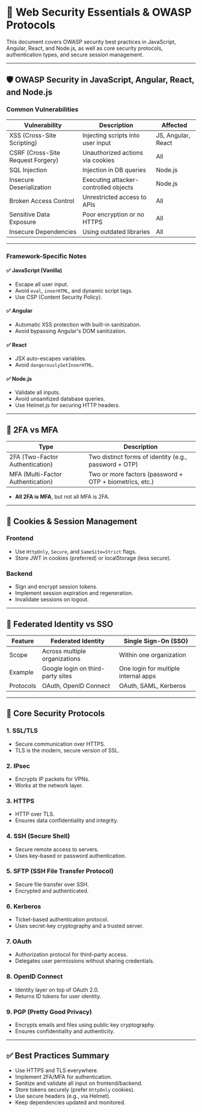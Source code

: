 
# 🔐 Web Security Essentials & OWASP Protocols

This document covers OWASP security best practices in JavaScript, Angular, React, and Node.js, as well as core security protocols, authentication types, and secure session management.

---

## 🛡️ OWASP Security in JavaScript, Angular, React, and Node.js

### Common Vulnerabilities

| Vulnerability | Description | Affected |
|---------------|-------------|----------|
| XSS (Cross-Site Scripting) | Injecting scripts into user input | JS, Angular, React |
| CSRF (Cross-Site Request Forgery) | Unauthorized actions via cookies | All |
| SQL Injection | Injection in DB queries | Node.js |
| Insecure Deserialization | Executing attacker-controlled objects | Node.js |
| Broken Access Control | Unrestricted access to APIs | All |
| Sensitive Data Exposure | Poor encryption or no HTTPS | All |
| Insecure Dependencies | Using outdated libraries | All |

---

### Framework-Specific Notes

#### ✅ JavaScript (Vanilla)
- Escape all user input.
- Avoid `eval`, `innerHTML`, and dynamic script tags.
- Use CSP (Content Security Policy).

#### ✅ Angular
- Automatic XSS protection with built-in sanitization.
- Avoid bypassing Angular's DOM sanitization.

#### ✅ React
- JSX auto-escapes variables.
- Avoid `dangerouslySetInnerHTML`.

#### ✅ Node.js
- Validate all inputs.
- Avoid unsanitized database queries.
- Use Helmet.js for securing HTTP headers.

---

## 🔐 2FA vs MFA

| Type | Description |
|------|-------------|
| 2FA (Two-Factor Authentication) | Two distinct forms of identity (e.g., password + OTP) |
| MFA (Multi-Factor Authentication) | Two or more factors (password + OTP + biometrics, etc.) |

- **All 2FA is MFA**, but not all MFA is 2FA.

---

## 🍪 Cookies & Session Management

### Frontend
- Use `HttpOnly`, `Secure`, and `SameSite=Strict` flags.
- Store JWT in cookies (preferred) or localStorage (less secure).

### Backend
- Sign and encrypt session tokens.
- Implement session expiration and regeneration.
- Invalidate sessions on logout.

---

## 🔐 Federated Identity vs SSO

| Feature | Federated Identity | Single Sign-On (SSO) |
|--------|---------------------|-----------------------|
| Scope | Across multiple organizations | Within one organization |
| Example | Google login on third-party sites | One login for multiple internal apps |
| Protocols | OAuth, OpenID Connect | OAuth, SAML, Kerberos |

---

## 🔐 Core Security Protocols

### 1. **SSL/TLS**
- Secure communication over HTTPS.
- TLS is the modern, secure version of SSL.

### 2. **IPsec**
- Encrypts IP packets for VPNs.
- Works at the network layer.

### 3. **HTTPS**
- HTTP over TLS.
- Ensures data confidentiality and integrity.

### 4. **SSH (Secure Shell)**
- Secure remote access to servers.
- Uses key-based or password authentication.

### 5. **SFTP (SSH File Transfer Protocol)**
- Secure file transfer over SSH.
- Encrypted and authenticated.

### 6. **Kerberos**
- Ticket-based authentication protocol.
- Uses secret-key cryptography and a trusted server.

### 7. **OAuth**
- Authorization protocol for third-party access.
- Delegates user permissions without sharing credentials.

### 8. **OpenID Connect**
- Identity layer on top of OAuth 2.0.
- Returns ID tokens for user identity.

### 9. **PGP (Pretty Good Privacy)**
- Encrypts emails and files using public key cryptography.
- Ensures confidentiality and authenticity.

---

## ✅ Best Practices Summary

- Use HTTPS and TLS everywhere.
- Implement 2FA/MFA for authentication.
- Sanitize and validate all input on frontend/backend.
- Store tokens securely (prefer `HttpOnly` cookies).
- Use secure headers (e.g., via Helmet).
- Keep dependencies updated and monitored.
